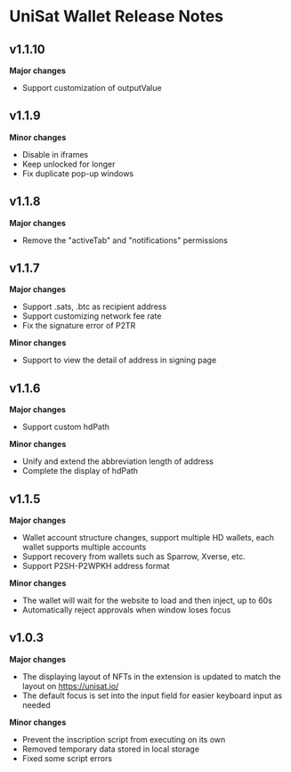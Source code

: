 
# UniSat Wallet Release Notes
## v1.1.10
**Major changes**
- Support customization of outputValue

## v1.1.9
**Minor changes**
- Disable in iframes
- Keep unlocked for longer
- Fix duplicate pop-up windows

## v1.1.8
**Major changes**
- Remove the "activeTab" and "notifications" permissions

## v1.1.7
**Major changes**
- Support .sats, .btc as recipient address
- Support customizing network fee rate
- Fix the signature error of P2TR

**Minor changes**
- Support to view the detail of address in signing page


## v1.1.6
**Major changes**
- Support custom hdPath

**Minor changes**
- Unify and extend the abbreviation length of address
- Complete the display of hdPath	


## v1.1.5
**Major changes**
- Wallet account structure changes, support multiple HD wallets, each wallet supports multiple accounts
- Support recovery from wallets such as Sparrow, Xverse, etc.
- Support P2SH-P2WPKH address format

**Minor changes**
- The wallet will wait for the website to load and then inject, up to 60s
- Automatically reject approvals when window loses focus
  
## v1.0.3

**Major changes**

- The displaying layout of NFTs in the extension is updated to match the layout on https://unisat.io/
- The default focus is set into the input field for easier keyboard input as needed

**Minor changes**

- Prevent the inscription script from executing on its own
- Removed temporary data stored in local storage
- Fixed some script errors
